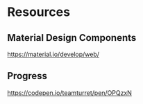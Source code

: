 # Resources

## Material Design Components

https://material.io/develop/web/

## Progress 

https://codepen.io/teamturret/pen/OPQzxN
